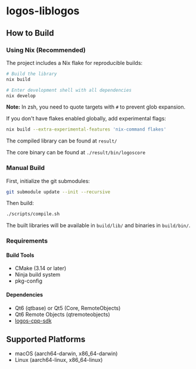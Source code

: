 # logos-liblogos

## How to Build

### Using Nix (Recommended)

The project includes a Nix flake for reproducible builds:

```bash
# Build the library
nix build

# Enter development shell with all dependencies
nix develop
```

**Note:** In zsh, you need to quote targets with `#` to prevent glob expansion.

If you don't have flakes enabled globally, add experimental flags:

```bash
nix build --extra-experimental-features 'nix-command flakes'
```

The compiled library can be found at `result/`

The core binary can be found at `./result/bin/logoscore`

### Manual Build

First, initialize the git submodules:

```bash
git submodule update --init --recursive
```

Then build:

```bash
./scripts/compile.sh
```

The built libraries will be available in `build/lib/` and binaries in `build/bin/`.

### Requirements

#### Build Tools
- CMake (3.14 or later)
- Ninja build system
- pkg-config

#### Dependencies
- Qt6 (qtbase) or Qt5 (Core, RemoteObjects)
- Qt6 Remote Objects (qtremoteobjects)
- [logos-cpp-sdk](https://github.com/logos-co/logos-cpp-sdk)

## Supported Platforms

- macOS (aarch64-darwin, x86_64-darwin)
- Linux (aarch64-linux, x86_64-linux)
